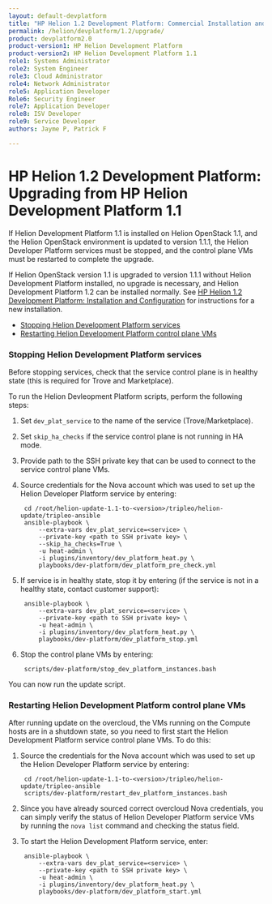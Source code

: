 ```yaml
---
layout: default-devplatform
title: "HP Helion 1.2 Development Platform: Commercial Installation and Configuration"
permalink: /helion/devplatform/1.2/upgrade/
product: devplatform2.0
product-version1: HP Helion Development Platform
product-version2: HP Helion Development Platform 1.1
role1: Systems Administrator 
role2: System Engineer
role3: Cloud Administrator
role4: Network Administrator
role5: Application Developer
Role6: Security Engineer
role7: Application Developer 
role8: ISV Developer
role9: Service Developer
authors: Jayme P, Patrick F

---
```

<!--UNDER REVISION-->

# HP Helion 1.2 Development Platform: Upgrading from HP Helion Development Platform 1.1

If Helion Development Platform 1.1 is installed on Helion OpenStack 1.1, and the Helion OpenStack environment is updated to version 1.1.1, the Helion Developer Platform services must be stopped, and the control plane VMs must be restarted to complete the upgrade.

If Helion OpenStack version 1.1 is upgraded to version 1.1.1 without Helion Development Platform installed, no upgrade is necessary, and Helion Development Platform 1.2 can be installed normally. See <a href="/helion/devplatform/1.2/install/">HP Helion 1.2 Development Platform: Installation and Configuration</a> for instructions for a new installation.

* <a href="#HDPstop">Stopping Helion Development Platform services</a>
* <a href="#HDPstart">Restarting Helion Development Platform control plane VMs</a>

### Stopping Helion Development Platform services<a name="HDPstop"></a> 
 
Before stopping services, check that the service control plane is in healthy state (this is required for Trove and Marketplace). 

To run the Helion Devleopment Platform scripts, perform the following steps:

1. Set `dev_plat_service` to the name of the service (Trove/Marketplace).
1. Set `skip_ha_checks` if the service control plane is not running in HA mode. 
1. Provide path to the SSH private key that can be used to connect to the service control plane VMs.
1. Source credentials for the Nova account which was used to set up the Helion Developer Platform service by entering:

		cd /root/helion-update-1.1-to-<version>/tripleo/helion-update/tripleo-ansible
		ansible-playbook \
			--extra-vars dev_plat_service=<service> \
			--private-key <path to SSH private key> \
			--skip_ha_checks=True \
			-u heat-admin \
			-i plugins/inventory/dev_platform_heat.py \
			playbooks/dev-platform/dev_platform_pre_check.yml 
   


1. If service is in healthy state, stop it by entering (if the service is not in a healthy state, contact customer support): 
  
		ansible-playbook \
			--extra-vars dev_plat_service=<service> \
			--private-key <path to SSH private key> \
			-u heat-admin \
			-i plugins/inventory/dev_platform_heat.py \
			playbooks/dev-platform/dev_platform_stop.yml
 
1. Stop the control plane VMs by entering:

		scripts/dev-platform/stop_dev_platform_instances.bash 
   
You can now run the update script.

### Restarting Helion Development Platform control plane VMs<a name="HDPstart"></a> 


After running update on the overcloud, the VMs running on the Compute hosts are in a shutdown state, so you need to first start the Helion Development Platform service control plane VMs. To do this: 


1. Source the credentials for the Nova account which was used to set up the Helion Developer Platform service by entering: 

		cd /root/helion-update-1.1-to-<version>/tripleo/helion-update/tripleo-ansible 
		scripts/dev-platform/restart_dev_platform_instances.bash 
   

1. Since you have already sourced correct overcloud Nova credentials, you can simply verify the status of Helion Developer Platform service VMs by running the <code>nova list</code> command and checking the status field. 



1. To start the Helion Development Platform service, enter:

		ansible-playbook \
			--extra-vars dev_plat_service=<service> \
			--private-key <path to SSH private key> \
			-u heat-admin \
			-i plugins/inventory/dev_platform_heat.py \
			playbooks/dev-platform/dev_platform_start.yml 

